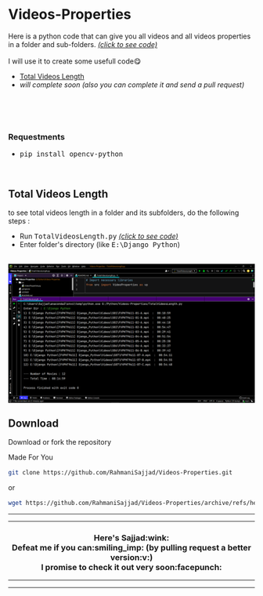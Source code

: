 # Videos-Properties

Here is a python code that can give you all videos and all videos properties in a folder and sub-folders.
*<a href=https://github.com/RahmaniSajjad/Videos-Properties/tree/main/src>(click to see code)</a>*
<br>
<br>
I will use it to create some usefull code:yum:
<br>
- <a href= https://github.com/RahmaniSajjad/Videos-Properties#total-videos-length>Total Videos Length</a>
- *will complete soon (also you can complete it and send a pull request)*

<br>
<br>
<br>


### Requestments
- <tt>pip install opencv-python</tt>

<br>

## Total Videos Length
to see total videos length in a folder and its subfolders, do the following steps :
- Run <tt>TotalVideosLength.py</tt> *<a href= https://github.com/RahmaniSajjad/Videos-Properties/blob/main/TotalVideosLength.py>(click to see code)</a>*
- Enter folder's directory (like <tt>E:\Django Python</tt>)

<br>

<img src="https://github.com/RahmaniSajjad/Videos-Properties/blob/main/github-images/Total%20Videos%20Length.png" align="center" alt="github.com/RahmaniSajjad/Videos-Properties" />

<br>

## Download
Download or fork the repository

Made For You
```sh
git clone https://github.com/RahmaniSajjad/Videos-Properties.git
```
or
```sh
wget https://github.com/RahmaniSajjad/Videos-Properties/archive/refs/heads/main.zip
```


---
---
<h3 align=center>
Here's Sajjad:wink:
<br>
Defeat me if you can:smiling_imp: (by pulling request a better version:v:)
<br>
I promise to check it out very soon:facepunch:
</h3>

---
---

